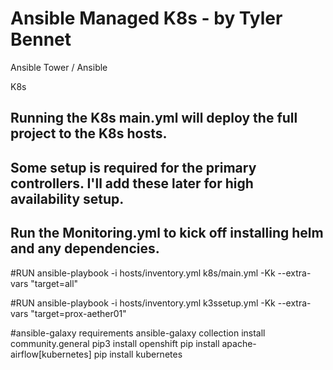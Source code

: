 Ansible Managed K8s - by Tyler Bennet
=============



Ansible Tower / Ansible

K8s
## Running the K8s main.yml will deploy the full project to the K8s hosts.
## Some setup is required for the primary controllers. I'll add these later for high availability setup.
## Run the Monitoring.yml to kick off installing helm and any dependencies.

#RUN
ansible-playbook -i hosts/inventory.yml k8s/main.yml -Kk --extra-vars "target=all"




#RUN
ansible-playbook -i hosts/inventory.yml k3ssetup.yml -Kk --extra-vars "target=prox-aether01"


#ansible-galaxy requirements
ansible-galaxy collection install community.general
pip3 install openshift
pip install apache-airflow[kubernetes]
pip install kubernetes

